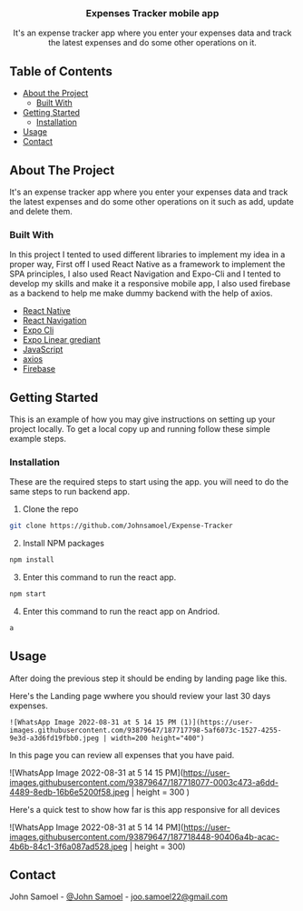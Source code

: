 <!-- PROJECT LOGO -->
<br />
<p align="center">

  <h3 align="center">Expenses Tracker mobile app</h3>

  <p align="center">
    It's an expense tracker app where you enter your expenses data and track the latest expenses and do some other operations on it.
  </p>
</p>

<!-- TABLE OF CONTENTS -->

## Table of Contents

- [About the Project](#about-the-project)
  - [Built With](#built-with)
- [Getting Started](#getting-started)
  - [Installation](#installation)
- [Usage](#usage)
- [Contact](#contact)

<!-- ABOUT THE PROJECT -->

## About The Project

It's an expense tracker app where you enter your expenses data and track the latest expenses and do some other operations on it such as add, update and delete them.

### Built With

In this project I tented to used different libraries to implement my idea in a proper way, First off I used React Native as a framework to implement the SPA principles, I also used React Navigation and Expo-Cli and I tented to develop my skills and make it a responsive mobile app, I also used firebase as a backend to help me make dummy backend with the help of axios.


- [React Native](https://reactnative.dev/)
- [React Navigation](https://reactnavigation.org/)
- [Expo Cli](https://docs.expo.dev/workflow/expo-cli/)
- [Expo Linear grediant](https://docs.expo.dev/versions/latest/sdk/linear-gradient/)
- [JavaScript](https://developer.mozilla.org/en-US/docs/Web/JavaScript/)
- [axios](https://www.npmjs.com/package/axios)
- [Firebase](https://firebase.google.com/)

<!-- GETTING STARTED -->

## Getting Started

This is an example of how you may give instructions on setting up your project locally.
To get a local copy up and running follow these simple example steps.

### Installation

These are the required steps to start using the app.
you will need to do the same steps to run backend app.

1. Clone the repo

```sh
git clone https://github.com/Johnsamoel/Expense-Tracker
```

2. Install NPM packages

```sh
npm install
```

3. Enter this command to run the react app.

```sh
npm start
```
4. Enter this command to run the react app on Andriod.

```sh
a
```

<!-- USAGE EXAMPLES -->

## Usage

After doing the previous step it should be ending by landing page like this.

Here's the Landing page wwhere you should review your last 30 days expenses.

`![WhatsApp Image 2022-08-31 at 5 14 15 PM (1)](https://user-images.githubusercontent.com/93879647/187717798-5af6073c-1527-4255-9e3d-a3d6fd19fbb0.jpeg | width=200 height="400")`

In this page you can review all expenses that you have paid.

![WhatsApp Image 2022-08-31 at 5 14 15 PM](https://user-images.githubusercontent.com/93879647/187718077-0003c473-a6dd-4489-8edb-16b6e5200f58.jpeg | height = 300 )


Here's a quick test to show how far is this app responsive for all devices

![WhatsApp Image 2022-08-31 at 5 14 14 PM](https://user-images.githubusercontent.com/93879647/187718448-90406a4b-acac-4b6b-84c1-3f6a087ad528.jpeg | height = 300)


<!-- CONTACT -->

## Contact

John Samoel - [@John Samoel](https://www.linkedin.com/in/johnsamoel) - joo.samoel22@gmail.com
